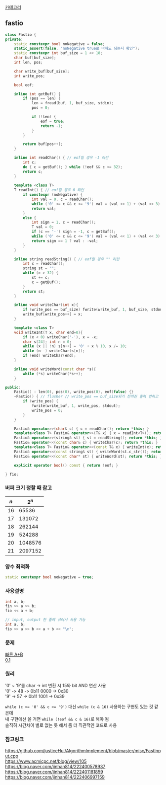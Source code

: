 [카테고리](/README.md)
## fastio
```cpp
class Fastio {
private:
    static constexpr bool noNegative = false;
    static_assert(false, "noNegative true로 바꿔도 되는지 확인");
    static constexpr int buf_size = 1 << 18;
    char buf[buf_size];
    int len, pos;

    char write_buf[buf_size];
    int write_pos;

    bool eof;

    inline int getBuf() {
        if (pos == len) {
            len = fread(buf, 1, buf_size, stdin);
            pos = 0;

            if (!len) {
                eof = true;
                return -1;
            }
        }

        return buf[pos++];
    }

    inline int readChar() { // eof일 경우 -1 리턴
        int c;
        do { c = getBuf(); } while (!eof && c <= 32);
        return c;
    }
    
    template <class T>
    T readInt() { // eof일 경우 0 리턴
        if constexpr (noNegative) {
            int val = 0, c = readChar();
            while ('0' <= c && c <= '9') val = (val << 1) + (val << 3) + (c & 15), c = getBuf();
            return val;
        }
        else {
            int sign = 1, c = readChar();
            T val = 0;
            if (c == '-') sign = -1, c = getBuf();
            while ('0' <= c && c <= '9') val = (val << 1) + (val << 3) + (c & 15), c = getBuf();
            return sign == 1 ? val : -val;
        }
    }

    inline string readString() { // eof일 경우 "" 리턴
        int c = readChar();
        string st = "";
        while (c > 32) {
            st += c;
            c = getBuf();
        }
        return st;
    }

    inline void writeChar(int x){
        if (write_pos == buf_size) fwrite(write_buf, 1, buf_size, stdout), write_pos = 0;
        write_buf[write_pos++] = x;
    }

    template <class T>
    void writeInt(T x, char end=0){
        if (x < 0) writeChar('-'), x = -x;
        char s[24]; int n = 0;
        while (x || !n) s[n++] = '0' + x % 10, x /= 10;
        while (n--) writeChar(s[n]);
        if (end) writeChar(end);
    }

    inline void writeWord(const char *s){
        while (*s) writeChar(*s++);
    }

public:
    Fastio() : len(0), pos(0), write_pos(0), eof(false) {}
    ~Fastio() { // flusher // write_pos == buf_size되기 전까진 출력 안하고 모아둠. 프로그램 종료전까지 출력 안된건 자동으로 종료 전에 소멸자 호출하며 출력
        if (write_pos) {
            fwrite(write_buf, 1, write_pos, stdout);
            write_pos = 0;
        }
    }

    Fastio& operator>>(char& c) { c = readChar(); return *this; }
    template<class T> Fastio& operator>>(T& x) { x = readInt<T>(); return *this; }
    Fastio& operator>>(string& st) { st = readString(); return *this; }
    Fastio& operator<<(const char& c) { writeChar(c); return *this; }
    template<class T> Fastio& operator<<(const T& x) { writeInt(x); return *this; }
    Fastio& operator<<(const string& st) { writeWord(st.c_str()); return *this; }
    Fastio& operator<<(const char* st) { writeWord(st); return *this; }

    explicit operator bool() const { return !eof; }

} fio;
```
### 버퍼 크기 정할 때 참고
| $n$ | $2^n$   |
| --- | ------- |
| 16  | 65536   |
| 17  | 131072  |
| 18  | 262144  |
| 19  | 524288  |
| 20  | 1048576 |
| 21  | 2097152 |

### 양수 최적화
```cpp
static constexpr bool noNegative = true;
```

### 사용설명
<!-- TODO readDouble, getLine -->
```cpp
int a, b;
fin >> a >> b;
fio << a + b;

// input, output 한 줄에 섞어서 사용 가능   
int a, b;
fio >> a >> b << a + b << "\n";
```

### 문제
[빠른 A+B](https://www.acmicpc.net/problem/15552)   
[0.1](https://www.acmicpc.net/problem/11921)

### 원리
'0' ~ '9'를 char -> int 변환 시 15와 bit AND 연산 사용   
'0' -> 48 -> 0b11 0000 -> 0x30   
'9' -> 57 -> 0b11 1001 -> 0x39   

`while (c >= '0' && c <= '9')` 대신 `while (c & 16)` 사용하는 구현도 있는 것 같은데   
내 구현에선 쓸 거면 `while (!eof && c & 16)`로 해야 됨   
솔직히 시간차이 별로 없는 듯 해서 좀 더 직관적인 코드로 사용

### 참고링크
https://github.com/justiceHui/AlgorithmImplement/blob/master/misc/FastInput.cpp   
https://www.acmicpc.net/blog/view/105   
https://blog.naver.com/jinhan814/222400578937   
https://blog.naver.com/jinhan814/222401181859   
https://blog.naver.com/jinhan814/222406997159   